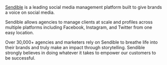 
[Sendible](https://sendible.com) is a leading social media management platform built to give brands a voice on social media.

Sendible allows agencies to manage clients at scale and profiles across multiple platforms including Facebook, Instagram, and Twitter from one easy location.

Over 30,000+ agencies and marketers rely on Sendible to breathe life into their brands and truly make an impact through storytelling.
Sendible strongly believes in doing whatever it takes to empower our customers to be successful.
